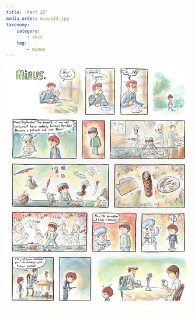 ```yaml
---
title: 'Part 22'
media_order: minus22.jpg
taxonomy:
    category:
        - docs
    tag:
        - minus
---
```


![](minus22.jpg)
